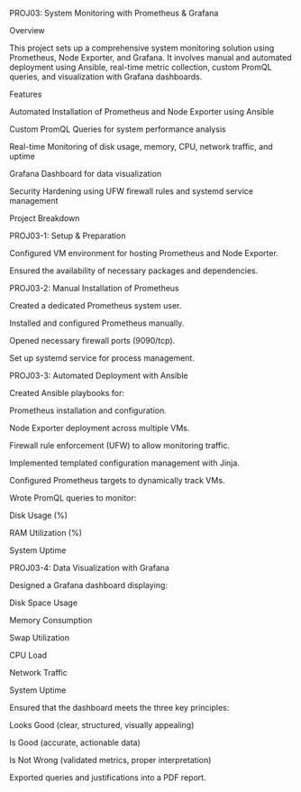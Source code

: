 PROJ03: System Monitoring with Prometheus & Grafana

Overview

This project sets up a comprehensive system monitoring solution using Prometheus, Node Exporter, and Grafana. It involves manual and automated deployment using Ansible, real-time metric collection, custom PromQL queries, and visualization with Grafana dashboards.

Features

Automated Installation of Prometheus and Node Exporter using Ansible

Custom PromQL Queries for system performance analysis

Real-time Monitoring of disk usage, memory, CPU, network traffic, and uptime

Grafana Dashboard for data visualization

Security Hardening using UFW firewall rules and systemd service management

Project Breakdown

PROJ03-1: Setup & Preparation

Configured VM environment for hosting Prometheus and Node Exporter.

Ensured the availability of necessary packages and dependencies.

PROJ03-2: Manual Installation of Prometheus

Created a dedicated Prometheus system user.

Installed and configured Prometheus manually.

Opened necessary firewall ports (9090/tcp).

Set up systemd service for process management.

PROJ03-3: Automated Deployment with Ansible

Created Ansible playbooks for:

Prometheus installation and configuration.

Node Exporter deployment across multiple VMs.

Firewall rule enforcement (UFW) to allow monitoring traffic.

Implemented templated configuration management with Jinja.

Configured Prometheus targets to dynamically track VMs.

Wrote PromQL queries to monitor:

Disk Usage (%)

RAM Utilization (%)

System Uptime

PROJ03-4: Data Visualization with Grafana

Designed a Grafana dashboard displaying:

Disk Space Usage

Memory Consumption

Swap Utilization

CPU Load

Network Traffic

System Uptime

Ensured that the dashboard meets the three key principles:

Looks Good (clear, structured, visually appealing)

Is Good (accurate, actionable data)

Is Not Wrong (validated metrics, proper interpretation)

Exported queries and justifications into a PDF report.

